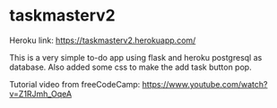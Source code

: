 # taskmasterv2

Heroku link: https://taskmasterv2.herokuapp.com/

This is a very simple to-do app using flask and heroku postgresql as database. Also added some css to make the add task button pop.

Tutorial video from freeCodeCamp: https://www.youtube.com/watch?v=Z1RJmh_OqeA


